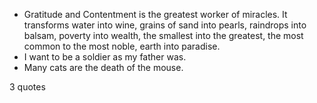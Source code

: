  - Gratitude and Contentment is the greatest worker of miracles. It transforms water into wine, grains of sand into pearls, raindrops into balsam, poverty into wealth, the smallest into the greatest, the most common to the most noble, earth into paradise.
 - I want to be a soldier as my father was.
 - Many cats are the death of the mouse.

3 quotes
